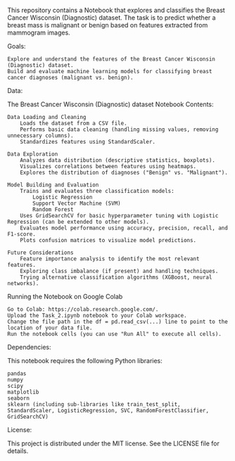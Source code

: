 This repository contains a Notebook that explores and classifies the Breast Cancer Wisconsin (Diagnostic) dataset. The task is to predict whether a breast mass is malignant or benign based on features extracted from mammogram images.

Goals:

    Explore and understand the features of the Breast Cancer Wisconsin (Diagnostic) dataset.
    Build and evaluate machine learning models for classifying breast cancer diagnoses (malignant vs. benign).

Data:

The Breast Cancer Wisconsin (Diagnostic) dataset
Notebook Contents:

    Data Loading and Cleaning
        Loads the dataset from a CSV file.
        Performs basic data cleaning (handling missing values, removing unnecessary columns).
        Standardizes features using StandardScaler.

    Data Exploration
        Analyzes data distribution (descriptive statistics, boxplots).
        Visualizes correlations between features using heatmaps.
        Explores the distribution of diagnoses ("Benign" vs. "Malignant").

    Model Building and Evaluation
        Trains and evaluates three classification models:
            Logistic Regression
            Support Vector Machine (SVM)
            Random Forest
        Uses GridSearchCV for basic hyperparameter tuning with Logistic Regression (can be extended to other models).
        Evaluates model performance using accuracy, precision, recall, and F1-score.
        Plots confusion matrices to visualize model predictions.

    Future Considerations
        Feature importance analysis to identify the most relevant features.
        Exploring class imbalance (if present) and handling techniques.
        Trying alternative classification algorithms (XGBoost, neural networks).

Running the Notebook on Google Colab

    Go to Colab: https://colab.research.google.com/.
    Upload the Task_2.ipynb notebook to your Colab workspace.
    Change the file path in the df = pd.read_csv(...) line to point to the location of your data file.
    Run the notebook cells (you can use "Run All" to execute all cells).

Dependencies:

This notebook requires the following Python libraries:

    pandas
    numpy
    scipy
    matplotlib
    seaborn
    sklearn (including sub-libraries like train_test_split, StandardScaler, LogisticRegression, SVC, RandomForestClassifier, GridSearchCV)

License:

This project is distributed under the MIT license. See the LICENSE file for details.
